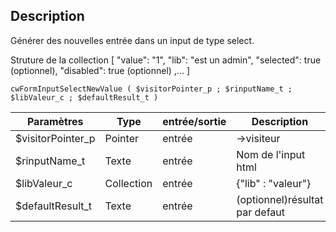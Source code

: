 ## Description
Générer des nouvelles entrée dans un input de type select.

Struture de la collection
[
  "value": "1",
  "lib": "est un admin",
  "selected": true (optionnel),
  "disabled": true (optionnel)
,...
]

```4d
cwFormInputSelectNewValue ( $visitorPointer_p ; $rinputName_t ; $libValeur_c ; $defaultResult_t )
```

| Paramètres        | Type       | entrée/sortie | Description |
| ----------------- | ---------- | ------------- | ----------- |
| $visitorPointer_p | Pointer    | entrée        | ->visiteur     |
| $rinputName_t     | Texte      | entrée        | Nom de l'input html |
| $libValeur_c      | Collection | entrée        | {"lib" : "valeur"} |
| $defaultResult_t  | Texte      | entrée        | (optionnel)résultat par defaut |
